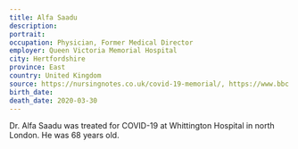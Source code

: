 ```yaml
---
title: Alfa Saadu
description: 
portrait: 
occupation: Physician, Former Medical Director
employer: Queen Victoria Memorial Hospital
city: Hertfordshire
province: East
country: United Kingdom
source: https://nursingnotes.co.uk/covid-19-memorial/, https://www.bbc.com/news/uk-england-52126029
birth_date: 
death_date: 2020-03-30
---
```


Dr. Alfa Saadu was treated for COVID-19 at Whittington Hospital in north London. He was 68 years old.